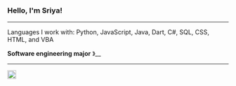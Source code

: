 ### Hello, I'm Sriya! &nbsp;&nbsp;

----
Languages I work with: Python, JavaScript, Java, Dart, C#, SQL, CSS, HTML, and VBA

**Software engineering major** &#12299;__
<br/>

----

<a href="https://www.linkedin.com/in/sriya-nagesh">
  <img align="left" alt="LinkedIn" width="20px" src="https://simpleicons.now.sh/linkedin/495f7e" />
</a>
